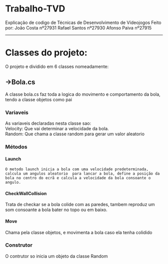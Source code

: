 # Trabalho-TVD
Explicação de codigo de Técnicas de Desenvolvimento de Vídeojogos
Feito por: 
João Costa nº27931
Rafael Santos nº27930
Afonso Paiva nº27915
*** 
# Classes do projeto:

 O projeto e dividido em 6 classes nomeadamente:

## ->Bola.cs
 A classe bola.cs faz toda a logica do movimento e comportamento da bola, tendo a classe objetos como pai
### Variaveis

As variaveis declaradas nesta classe sao:  
Velocity: Que vai determinar a velocidade da bola.  
Random: Que chama a classe random para gerar um valor aleatorio  

### Métodos  

   #### Launch  
    O metodo launch inicia a bola com uma velocidade predeterminada, calcula um angulos aleatorio  para lancar a bola, define a posição da bola no centro do ecrã e calcula a velocidade da bola consoante o angulo.  
   #### CheckWallCollision  
   Trata de checkar se a bola colide com as paredes, tambem reproduz um som consoante a bola bater no topo ou em baixo.  
   #### Move  
   Chama pela classe objetos, e movimenta a bola caso ela tenha colidido

### Construtor

O contrutor so inicia um objeto da classe Random




